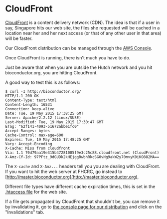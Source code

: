 # CloudFront

[CloudFront](https://aws.amazon.com/cloudfront/) is a content delivery
network (CDN). The idea is that if a user in say, Singapore hits our web
site, the files she requested will be cached in a location near her and her next access (or that of any other user in that area) will be faster.

Our CloudFront distribution can be managed through the
[AWS Console](https://console.aws.amazon.com/cloudfront/home?region=us-east-1#).

Once CloudFront is running, there isn't much you have to do.

Just be aware that when you are outside the Hutch network and you 
hit bioconductor.org, you are hitting CloudFront.

A good way to test this is as follows:

```
$ curl -I http://bioconductor.org/
HTTP/1.1 200 OK
Content-Type: text/html
Content-Length: 16531
Connection: keep-alive
Date: Tue, 19 May 2015 17:38:25 GMT
Server: Apache/2.2.12 (Linux/SUSE)
Last-Modified: Tue, 19 May 2015 17:30:47 GMT
ETag: "62f141-4093-51672abbe1fc0"
Accept-Ranges: bytes
Cache-Control: max-age=600
Expires: Tue, 19 May 2015 17:48:25 GMT
Vary: Accept-Encoding
X-Cache: Miss from cloudfront
Via: 1.1 70d79aa19e315b47281005f9e3c25c88.cloudfront.net (CloudFront)
X-Amz-Cf-Id: 97PFtz_9dGUDk2kHEjggRwbhRkcSG0vNg9akW2y70mvyK0iKO882MA==
```

The `X-cache` and `X-Amz...` headers tell you you are dealing with CloudFront.
If you want to hit the web server at FHCRC, go instead to
[http://master.bioconductor.org](http://master.bioconductor.org).

Different file types have different cache expiration times, this
is set in the 
[.htaccess file](https://hedgehog.fhcrc.org/bioconductor/trunk/bioconductor.org/assets/.htaccess) 
for the web site.

If a file gets propagated by CloudFront that shouldn't be, you can remove
it by invalidating it, go to 
[the console page for our distribution](https://console.aws.amazon.com/cloudfront/home?region=us-east-1#distribution-settings:E1TVLJONPTUXV3) and click on the "Invalidations" tab.

